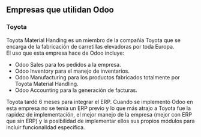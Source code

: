 ## Empresas que utilidan Odoo

### Toyota
Toyota Material Handing es un miembro de la compañía Toyota que se encarga de la fabricación de carretillas elevadoras por toda Europa.  
El uso que esta empresa hace de Odoo incluye:  
- Odoo Sales para los pedidos a la empresa.  
- Odoo Inventory para el manejo de inventarios.  
- Odoo Manufacturing para los productos fabricados totalmente por Toyota Material Handling.  
- Odoo Accounting para la generación de facturas.  

Toyota tardó 6 meses para integrar el ERP. Cuando se implementó Odoo en esta empresa no se tenía un ERP previo y lo que más atrajo a Toyota fue la rapidez de implementación, el mejor manejo de la empresa (mejor con ERP que sin ERP) y la posibilidad de implementar ellos sus propios módulos para incluir funcionalidad específica.
